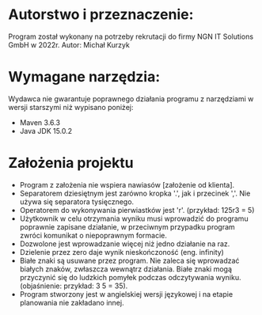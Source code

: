 # Autorstwo i przeznaczenie:
Program został wykonany na potrzeby rekrutacji do firmy NGN IT Solutions GmbH w 2022r.
Autor: Michał Kurzyk

# Wymagane narzędzia:
Wydawca nie gwarantuje poprawnego działania programu z narzędziami w wersji starszymi niż wypisano poniżej:
- Maven 3.6.3
- Java JDK 15.0.2

# Założenia projektu
- Program z założenia nie wspiera nawiasów [założenie od klienta].
- Separatorem dziesiętnym jest zarówno kropka '.', jak i przecinek ','. Nie używa się separatora tysięcznego.
- Operatorem do wykonywania pierwiastków jest 'r'. (przykład: 125r3 = 5)
- Użytkownik w celu otrzymania wyniku musi wprowadzić do programu poprawnie zapisane działanie, w przeciwnym przypadku program zwróci komunikat o niepoprawnym formacie.
- Dozwolone jest wprowadzanie więcej niż jedno działanie na raz.
- Dzielenie przez zero daje wynik nieskończoność (eng. infinity)
- Białe znaki są usuwane przez program. Nie zaleca się wprowadzać białych znaków, zwłaszcza wewnątrz działania. Białe znaki mogą przyczynić się do ludzkich pomyłek podczas odczytywania wyniku. (objaśnienie: przykład: 3 5 = 35).
- Program stworzony jest w angielskiej wersji językowej i na etapie planowania nie zakładano innej.